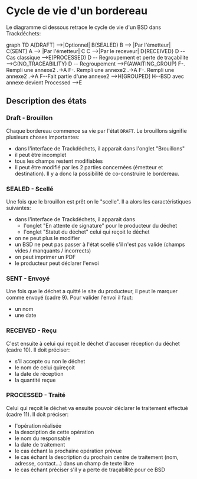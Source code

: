 # Cycle de vie d'un bordereau

<script src="https://unpkg.com/mermaid@8.0.0/dist/mermaid.min.js"></script>
<script>mermaid.initialize({startOnLoad:true});</script>

Le diagramme ci dessous retrace le cycle de vie d'un BSD dans Trackdéchets:

<div class="mermaid">
graph TD
A[DRAFT] -->|Optionnel| B(SEALED)
B --> |Par l'émetteur| C(SENT)
A --> |Par l'émetteur| C
C -->|Par le receveur| D{RECEIVED}
D -- Cas classique -->E(PROCESSED)
D -- Regroupement et perte de traçabilite -->G(NO_TRACEABILITY)
D -- Regroupement -->F(AWAITING_GROUP)
F-. Rempli une annexe2 .->A
F-. Rempli une annexe2 .->A
F-. Rempli une annexe2 .->A
F--Fait partie d'une annexe2 -->H[GROUPED]
H--BSD avec annexe devient Processed -->E
</div>

## Description des états

### Draft - Brouillon

Chaque bordereau commence sa vie par l'état `DRAFT`. Le brouillons signifie plusieurs choses importantes:

- dans l'interface de Trackdéchets, il apparait dans l'onglet "Brouillons"
- il peut être incomplet
- tous les champs restent modifiables
- il peut être modifié par les 2 parties concernées (émetteur et destination). Il y a donc la possibilité de co-construire le bordereau.

### SEALED - Scellé

Une fois que le brouillon est prêt on le "scelle". Il a alors les caractéristiques suivantes:

- dans l'interface de Trackdéchets, il apparait dans
    - l'onglet "En attente de signature" pour le producteur du déchet
    - l'onglet "Statut du déchet" celui qui reçoit le déchet
- on ne peut plus le modifier
- un BSD ne peut pas passer à l'état scellé s'il n'est pas valide (champs vides / manquants / incorrects)
- on peut imprimer un PDF
- le producteur peut déclarer l'envoi

### SENT - Envoyé

Une fois que le déchet a quitté le site du producteur, il peut le marquer comme envoyé (cadre 9). Pour valider l'envoi il faut:

- un nom
- une date

### RECEIVED - Reçu

C'est ensuite à celui qui reçoit le déchet d'accuser réception du déchet (cadre 10). Il doit préciser:

- s'il accepte ou non le déchet
- le nom de celui quireçoit
- la date de réception
- la quantité reçue

### PROCESSED - Traité

Celui qui reçoit le déchet va ensuite pouvoir déclarer le traitement effectué (cadre 11). Il doit préciser:

- l'opération réalisée
- la description de cette opération
- le nom du responsable
- la date de traitement
- le cas échant la prochaine opération prévue
- le cas échant la description du prochain centre de traitement (nom, adresse, contact...) dans un champ de texte libre
- le cas échant préciser s'il y a perte de traçabilité pour ce BSD
